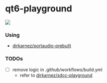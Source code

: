 qt6-playground
==============
![](https://github.com/dirkarnez/qt6-playground/actions/workflows/build.yml/badge.svg)

### Using
- [dirkarnez/portaudio-prebuilt](https://github.com/dirkarnez/portaudio-prebuilt)

### TODOs
- [ ] remove logic in .github/workflows/build.yml
  - refer to [dirkarnez/sdcc-playground](https://github.com/dirkarnez/sdcc-playground)
